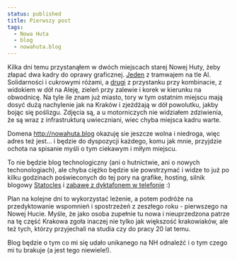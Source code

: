 ```yaml
---
status: published
title: Pierwszy post
tags:
  - Nowa Huta
  - blog
  - nowahuta.blog
---
```


Kilka dni temu przystanąłem w dwóch miejscach starej Nowej Huty, żeby złapać dwa kadry do oprawy graficznej. [Jeden](/photo/IMG_3718B.jpg) z tramwajem na tle Al. 
Solidarności i cukrowymi różami, a [drugi](/photo/IMG_3738B.jpg) z przystanku przy kombinacie, z widokiem w dół na Aleję, zieleń przy zalewie i korek 
w kierunku na obwodnicę. Na tyle ile znam już miasto, tory w tym ostatnim miejscu mają dosyć dużą 
nachylenie jak na Kraków i zjeżdżają w dół powolutku, jakby bojąc się poślizgu. Zdjęcia są, a u motorniczych nie widziałem zdziwienia, że są wraz z infrastrukturą uwieczniani, wiec chyba miejsca kadru warte.

Domena <http://nowahuta.blog> okazuję sie jeszcze wolna i niedroga, więc adres też jest... i będzie do dyspozycji każdego, komu 
jak mnie, przyjdzie ochota na spisanie myśli o tym ciekawym i miłym miejscu.

To nie będzie blog technologiczny (ani o hutnictwie, ani o nowych techonologiach), ale chyba ciężko będzie sie powstrzymać 
i widze to już po kilku godzinach poświeconych do tej pory na grafike, hosting, silnik blogowy [Statocles](http://preaction.me/statocles) i [zabawę z dyktafonem w telefonie](https://support.apple.com/pl-pl/guide/iphone/iph2c0651d2/ios) :)


Plan na kolejne dni to wykorzystać leżenie, a potem podróże na przedyktowanie wspomnień i spostrzeżeń z zeszłego roku - 
pierwszego na Nowej Hucie. Myśle, że jako osoba zupełnie tu nowa i nieuprzedzona patrze na tę część Krakowa zgoła inaczej 
nie tylko jak większość krakowiaków, ale też tych, którzy przyjechali na studia czy do pracy 20 lat temu. 

Blog będzie o tym co mi się udało unikanego na NH odnaleźć i o tym czego mi tu brakuje (a jest tego niewiele!).
